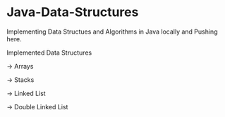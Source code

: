 # Java-Data-Structures

Implementing Data Structues and Algorithms in Java locally and Pushing here.

Implemented Data Structures

 -> Arrays
 
 -> Stacks
 
 -> Linked List
 
 -> Double Linked List
